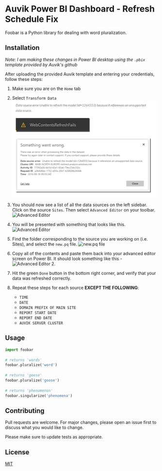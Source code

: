# Auvik Power BI Dashboard - Refresh Schedule Fix

Foobar is a Python library for dealing with word pluralization.

## Installation

*Note:* *I am making these changes in Power BI desktop using the `.pbix` template provided by Auvik's github*

After uploading the provided Auvik template and entering your credentials, follow these steps:

1. Make sure you are on the `Home` tab
2. Select `Transform Data` ![Home Tab](image.png)

3. You should now see a list of all the data sources on the left sidebar. Click on the source `Sites`. Then select `Advanced Editor` on your toolbar. ![Advanced Editor](image-1.png)
4. You will be presented with something that looks like this. ![Advanced Editor](image-4.png)
5. Find the folder corresponding to the source you are working on (i.e. Sites), and select the `new.pq` file. ![new.pq file](image-3.png)
6. Copy all of the contents and paste them back into your advanced editor screen on Power BI. It should look something like this - ![Advanced Editor 2](image-2.png).
7. Hit the green `Done` button in the bottom right corner, and verify that your data was refreshed correctly.
8. Repeat these steps for each source **EXCEPT THE FOLLOWING**:
    - `TIME`
    - `DATE`
    - `DOMAIN PREFIX OF MAIN SITE`
    - `REPORT START DATE`
    - `REPORT END DATE`
    - `AUVIK SERVER CLUSTER`


## Usage

```python
import foobar

# returns 'words'
foobar.pluralize('word')

# returns 'geese'
foobar.pluralize('goose')

# returns 'phenomenon'
foobar.singularize('phenomena')
```

## Contributing

Pull requests are welcome. For major changes, please open an issue first
to discuss what you would like to change.

Please make sure to update tests as appropriate.

## License

[MIT](https://choosealicense.com/licenses/mit/)